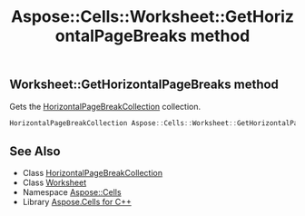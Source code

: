 ﻿---
title: Aspose::Cells::Worksheet::GetHorizontalPageBreaks method
linktitle: GetHorizontalPageBreaks
second_title: Aspose.Cells for C++ API Reference
description: 'Aspose::Cells::Worksheet::GetHorizontalPageBreaks method. Gets the HorizontalPageBreakCollection collection in C++.'
type: docs
weight: 4200
url: /cpp/aspose.cells/worksheet/gethorizontalpagebreaks/
---
## Worksheet::GetHorizontalPageBreaks method


Gets the [HorizontalPageBreakCollection](../../horizontalpagebreakcollection/) collection.

```cpp
HorizontalPageBreakCollection Aspose::Cells::Worksheet::GetHorizontalPageBreaks()
```

## See Also

* Class [HorizontalPageBreakCollection](../../horizontalpagebreakcollection/)
* Class [Worksheet](../)
* Namespace [Aspose::Cells](../../)
* Library [Aspose.Cells for C++](../../../)
